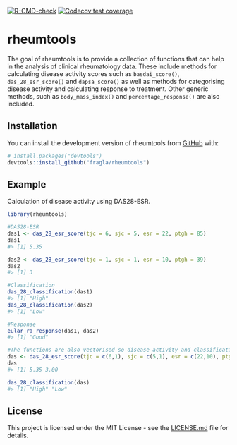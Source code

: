 
<!-- README.md is generated from README.Rmd. Please edit that file -->
<!-- badges: start -->

[![R-CMD-check](https://github.com/fragla/rheumtools/actions/workflows/check-standard.yaml/badge.svg)](https://github.com/fragla/rheumtools/actions/workflows/check-standard.yaml)
[![Codecov test
coverage](https://codecov.io/gh/fragla/rheumtools/branch/main/graph/badge.svg)](https://app.codecov.io/gh/fragla/rheumtools?branch=main)
<!-- badges: end -->

# rheumtools

The goal of rheumtools is to provide a collection of functions that can
help in the analysis of clinical rheumatology data. These include
methods for calculating disease activity scores such as
`basdai_score()`, `das_28_esr_score()` and `dapsa_score()` as well as
methods for categorising disease activity and calculating response to
treatment. Other generic methods, such as `body_mass_index()` and
`percentage_response()` are also included.

## Installation

You can install the development version of rheumtools from
[GitHub](https://github.com/) with:

``` r
# install.packages("devtools")
devtools::install_github("fragla/rheumtools")
```

## Example

Calculation of disease activity using DAS28-ESR.

``` r
library(rheumtools)

#DAS28-ESR
das1 <- das_28_esr_score(tjc = 6, sjc = 5, esr = 22, ptgh = 85)
das1
#> [1] 5.35

das2 <- das_28_esr_score(tjc = 1, sjc = 1, esr = 10, ptgh = 39)
das2
#> [1] 3

#Classification
das_28_classification(das1)
#> [1] "High"
das_28_classification(das2)
#> [1] "Low"

#Response
eular_ra_response(das1, das2)
#> [1] "Good"

#The functions are also vectorised so disease activity and classification could be calculated using
das <- das_28_esr_score(tjc = c(6,1), sjc = c(5,1), esr = c(22,10), ptgh = c(85,39))
das
#> [1] 5.35 3.00

das_28_classification(das)
#> [1] "High" "Low"
```

## License

This project is licensed under the MIT License - see the
[LICENSE.md](https://github.com/fragla/rheumtools/blob/main/LICENSE.md)
file for details.
